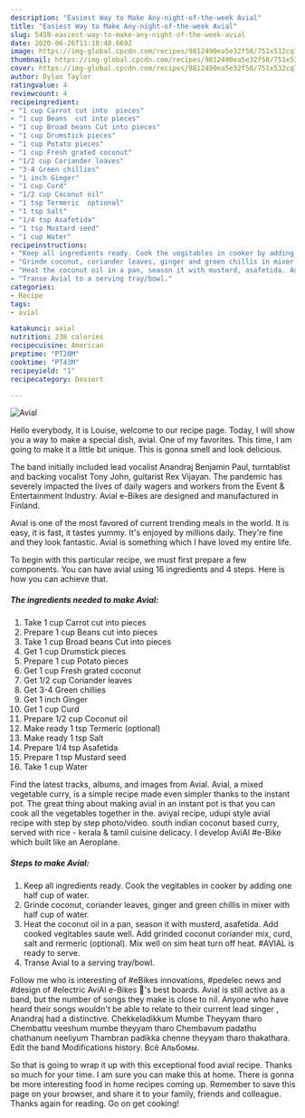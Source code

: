 ```yaml
---
description: "Easiest Way to Make Any-night-of-the-week Avial"
title: "Easiest Way to Make Any-night-of-the-week Avial"
slug: 5458-easiest-way-to-make-any-night-of-the-week-avial
date: 2020-06-26T11:10:48.669Z
image: https://img-global.cpcdn.com/recipes/9812490ea5e32f58/751x532cq70/avial-recipe-main-photo.jpg
thumbnail: https://img-global.cpcdn.com/recipes/9812490ea5e32f58/751x532cq70/avial-recipe-main-photo.jpg
cover: https://img-global.cpcdn.com/recipes/9812490ea5e32f58/751x532cq70/avial-recipe-main-photo.jpg
author: Dylan Taylor
ratingvalue: 4
reviewcount: 4
recipeingredient:
- "1 cup Carrot cut into  pieces"
- "1 cup Beans  cut into pieces"
- "1 cup Broad beans Cut into pieces"
- "1 cup Drumstick pieces"
- "1 cup Potato pieces"
- "1 cup Fresh grated coconut"
- "1/2 cup Coriander leaves"
- "3-4 Green chillies"
- "1 inch Ginger"
- "1 cup Curd"
- "1/2 cup Coconut oil"
- "1 tsp Termeric  optional"
- "1 tsp Salt"
- "1/4 tsp Asafetida"
- "1 tsp Mustard seed"
- "1 cup Water"
recipeinstructions:
- "Keep all ingredients ready. Cook the vegitables in cooker by adding one half cup of water."
- "Grinde coconut, coriander leaves, ginger and green chillis in mixer with half cup of water."
- "Heat the coconut oil in a pan, season it with musterd, asafetida. Add cooked vegitables saute well. Add grinded coconut coriander mix, curd, salt and rermeric (optional). Mix well on sim heat turn off heat. #AVIAL is ready to serve."
- "Transe Avial to a serving tray/bowl."
categories:
- Recipe
tags:
- avial

katakunci: avial 
nutrition: 238 calories
recipecuisine: American
preptime: "PT20M"
cooktime: "PT43M"
recipeyield: "1"
recipecategory: Dessert

---
```



![Avial](https://img-global.cpcdn.com/recipes/9812490ea5e32f58/751x532cq70/avial-recipe-main-photo.jpg)

Hello everybody, it is Louise, welcome to our recipe page. Today, I will show you a way to make a special dish, avial. One of my favorites. This time, I am going to make it a little bit unique. This is gonna smell and look delicious.

The band initially included lead vocalist Anandraj Benjamin Paul, turntablist and backing vocalist Tony John, guitarist Rex Vijayan. The pandemic has severely impacted the lives of daily wagers and workers from the Event &amp; Entertainment Industry. Avial e-Bikes are designed and manufactured in Finland.

Avial is one of the most favored of current trending meals in the world. It is easy, it is fast, it tastes yummy. It's enjoyed by millions daily. They're fine and they look fantastic. Avial is something which I have loved my entire life.


To begin with this particular recipe, we must first prepare a few components. You can have avial using 16 ingredients and 4 steps. Here is how you can achieve that.

<!--inarticleads1-->

##### The ingredients needed to make Avial:

1. Take 1 cup Carrot cut into  pieces
1. Prepare 1 cup Beans  cut into pieces
1. Take 1 cup Broad beans Cut into pieces
1. Get 1 cup Drumstick pieces
1. Prepare 1 cup Potato pieces
1. Get 1 cup Fresh grated coconut
1. Get 1/2 cup Coriander leaves
1. Get 3-4 Green chillies
1. Get 1 inch Ginger
1. Get 1 cup Curd
1. Prepare 1/2 cup Coconut oil
1. Make ready 1 tsp Termeric  (optional)
1. Make ready 1 tsp Salt
1. Prepare 1/4 tsp Asafetida
1. Prepare 1 tsp Mustard seed
1. Take 1 cup Water


Find the latest tracks, albums, and images from Avial. Avial, a mixed vegetable curry, is a simple recipe made even simpler thanks to the instant pot. The great thing about making avial in an instant pot is that you can cook all the vegetables together in the. aviyal recipe, udupi style avial recipe with step by step photo/video. south indian coconut based curry, served with rice - kerala &amp; tamil cuisine delicacy. I develop AviAl #e-Bike which built like an Aeroplane. 

<!--inarticleads2-->

##### Steps to make Avial:

1. Keep all ingredients ready. Cook the vegitables in cooker by adding one half cup of water.
1. Grinde coconut, coriander leaves, ginger and green chillis in mixer with half cup of water.
1. Heat the coconut oil in a pan, season it with musterd, asafetida. Add cooked vegitables saute well. Add grinded coconut coriander mix, curd, salt and rermeric (optional). Mix well on sim heat turn off heat. #AVIAL is ready to serve.
1. Transe Avial to a serving tray/bowl.


Follow me who is interesting of #eBikes innovations, #pedelec news and #design of #electric AviAl e-Bikes 🚴&#39;s best boards. Avial is still active as a band, but the number of songs they make is close to nil. Anyone who have heard their songs wouldn&#39;t be able to relate to their current lead singer , Anandraj had a distinctive. Chekkeladikkum Mumbe Theyyam tharo Chembattu veeshum mumbe theyyam tharo Chembavum padathu chathanum neeliyum Thambran padikka chenne theyyam tharo thakathara. Edit the band Modifications history. Всё Альбомы. 

So that is going to wrap it up with this exceptional food avial recipe. Thanks so much for your time. I am sure you can make this at home. There is gonna be more interesting food in home recipes coming up. Remember to save this page on your browser, and share it to your family, friends and colleague. Thanks again for reading. Go on get cooking!
